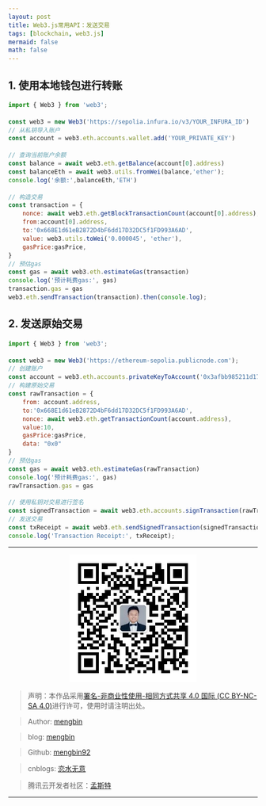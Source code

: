 ```yaml
---
layout: post
title: Web3.js常用API：发送交易
tags: [blockchain, web3.js]
mermaid: false
math: false
---  
```


## 1. 使用本地钱包进行转账

```javascript
import { Web3 } from 'web3';

const web3 = new Web3('https://sepolia.infura.io/v3/YOUR_INFURA_ID')
// 从私钥导入账户
const account = web3.eth.accounts.wallet.add('YOUR_PRIVATE_KEY')

// 查询当前账户余额
const balance = await web3.eth.getBalance(account[0].address)
const balanceEth = await web3.utils.fromWei(balance,'ether');
console.log('余额:',balanceEth,'ETH')

// 构造交易
const transaction = {
    nonce: await web3.eth.getBlockTransactionCount(account[0].address), // 代表从特定地址发送的交易数量。每次交易被成功地打包进区块后，从该地址发出交易的nonce就会增加。防止同一笔交易因意外导致执行多次。
    from:account[0].address,                                            // 发送地址
    to:'0x668E1d61eB2872D4bF6dd17D32DC5f1FD993A6AD',                    // 接收地址
    value: web3.utils.toWei('0.000045', 'ether'),                       // 转账金额
    gasPrice:gasPrice,                                                  // 当前gas价格
}
// 预估gas
const gas = await web3.eth.estimateGas(transaction)
console.log('预计耗费gas:', gas)
transaction.gas = gas                                                   // 最大gas，交易完成如有剩余会返还，不足会导致交易回滚
web3.eth.sendTransaction(transaction).then(console.log);
```  

## 2. 发送原始交易

```javascript
import { Web3 } from 'web3';

const web3 = new Web3('https://ethereum-sepolia.publicnode.com');
// 创建账户
const account = web3.eth.accounts.privateKeyToAccount('0x3afbb985211d17b9cdb5b3e7fd9f1017952d19275b4f6d31ed9f15bffb2e6185')
// 构建原始交易
const rawTransaction = {
    from: account.address,
    to:'0x668E1d61eB2872D4bF6dd17D32DC5f1FD993A6AD',
    nonce: await web3.eth.getTransactionCount(account.address),
    value:10,
    gasPrice:gasPrice,
    data: "0x0" 
}
// 预估gas
const gas = await web3.eth.estimateGas(rawTransaction)
console.log('预计耗费gas:', gas)
rawTransaction.gas = gas 

// 使用私钥对交易进行签名
const signedTransaction = await web3.eth.accounts.signTransaction(rawTransaction, account.privateKey);
// 发送交易
const txReceipt = await web3.eth.sendSignedTransaction(signedTransaction.rawTransaction);
console.log('Transaction Receipt:', txReceipt);
```

---

<div align="center">
  <img src="../img/qrcode_wechat.jpg" alt="孟斯特">
</div>

> 声明：本作品采用[署名-非商业性使用-相同方式共享 4.0 国际 (CC BY-NC-SA 4.0)](https://creativecommons.org/licenses/by-nc-sa/4.0/deed.zh)进行许可，使用时请注明出处。  

> Author: [mengbin](mengbin1992@outlook.com)  

> blog: [mengbin](https://mengbin.top)  

> Github: [mengbin92](https://mengbin92.github.io/)  

> cnblogs: [恋水无意](https://www.cnblogs.com/lianshuiwuyi/)  

> 腾讯云开发者社区：[孟斯特](https://cloud.tencent.com/developer/user/6649301)  

---
